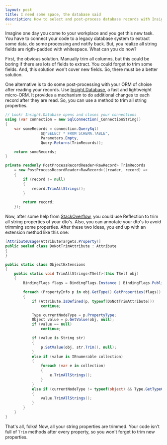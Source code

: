 ```yaml
---
layout: post
title: I need some space, the database said
description: How to select and post-process database records with Insight.Database
---
```


Imagine one day you come to your workplace and you get this new task. You have to connect your code to a legacy database system to extract some data, do some processing and notify back. But, you realize all string fields are rigth-padded with whitespace. What can you do now?

First, the obvious solution. Manually trim all columns, but this could be boring if there are lots of fields to extract. You could forget to trim some fields. And, this solution won't cover new fields. So, there must be a better solution.

One alternative is to do some post-processing with your ORM of choise after reading your records. Use [Insight.Database](https://github.com/jonwagner/Insight.Database), a fast and lightweight micro-ORM. It provides a mechanism to do additional changes to each record after they are read. So, you can use a method to trim all string properties.

```csharp
// Look! Insight.Database opens and closes your connections
using (var connection = new SqlConnection(_ConnectionString))
{
    var someRecords = connection.QuerySql(
                $@"SELECT * FROM SCHEMA.TABLE",
                Parameters.Empty,
                Query.Returns(TrimRecords));

    return someRecords;
}

private readonly PostProcessRecordReader<RawRecord> TrimRecords
    = new PostProcessRecordReader<RawRecord>((reader, record) =>
    {
        if (record != null)
        {
            record.TrimAllStrings();
        }

        return record;
    });
```

Now, after some help from [StackOverflow](https://stackoverflow.com/questions/7726714/trim-all-string-properties), you could use Reflection to trim all string properties of your dto's. Also, you can annotate your dto's to avoid trimming some properties. After these two ideas, you end up with an extension method like this one: 

```csharp
[AttributeUsage(AttributeTargets.Property)]
public sealed class DoNotTrimAttribute : Attribute
{
}

public static class ObjectExtensions
{
    public static void TrimAllStrings<TSelf>(this TSelf obj)
    {
        BindingFlags flags = BindingFlags.Instance | BindingFlags.Public | BindingFlags.NonPublic | BindingFlags.FlattenHierarchy;

        foreach (PropertyInfo p in obj.GetType().GetProperties(flags))
        {
            if (Attribute.IsDefined(p, typeof(DoNotTrimAttribute)))
                continue;

            Type currentNodeType = p.PropertyType;
            Object value = p.GetValue(obj, null);
            if (value == null)
                continue;

            if (value is String str)
            {
                p.SetValue(obj, str.Trim(), null);
            }
            else if (value is IEnumerable collection)
            {
                foreach (var e in collection)
                {
                    e.TrimAllStrings();
                }
            }
            else if (currentNodeType != typeof(object) && Type.GetTypeCode(currentNodeType) == TypeCode.Object)
            {
                value.TrimAllStrings();
            }
        }
    }
}
```

That's all, folks! Now, all your string properties are trimmed. Your code isn't full of `Trim` methods after every property, so you won't forget to trim new properties.